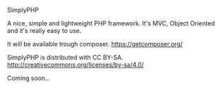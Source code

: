 SimplyPHP

A nice, simple and lightweight PHP framework. It's MVC, Object Oriented and it's really easy to use.

It will be available trough composer.
https://getcomposer.org/

SimplyPHP is distributed with CC BY-SA.
http://creativecommons.org/licenses/by-sa/4.0/

Coming soon...